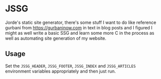 # JSSG

Jorde's static site generator, there's some stuff I want to do like
reference gurbani from https://gurbaninow.com in text in blog posts
and I figured I might as well write a basic SSG and learn some more C
in the process as well as automating site generation of my website.

## Usage 

Set the `JSSG_HEADER`, `JSSG_FOOTER`, `JSSG_INDEX` and
`JSSG_ARTICLES` environment variables appropriately and then just run.
